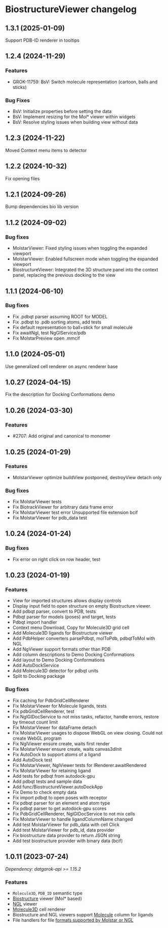 # BiostructureViewer changelog

## 1.3.1 (2025-01-09)

Support PDB-ID renderer in tooltips

## 1.2.4 (2024-11-29)

### Features

* GROK-11759: BsV: Switch molecule representation (cartoon, balls and sticks)

### Bug Fixes

* BsV: Initialize properties before setting the data
* BsV: Implement resizing for the Mol* viewer within widgets
* BsV: Resolve styling issues when building view without data

## 1.2.3 (2024-11-22)

Moved Context menu items to detector

## 1.2.2 (2024-10-32)

Fix opening files

## 1.2.1 (2024-09-26)

Bump dependencies bio lib version

## 1.1.2 (2024-09-02)

### Bug fixes

* MolstarViewer: Fixed styling issues when toggling the expanded viewport
* MolstarViewer: Enabled fullscreen mode when toggling the expanded viewport
* BiostructureViewer: Integrated the 3D structure panel into the context panel, replacing the previous docking to the view

## 1.1.1 (2024-06-10)

### Bug fixes

* Fix .pdbqt parser assuming ROOT for MODEL
* Fix .pdbqt to .pdb sorting atoms, add tests
* Fix default representation to ball+stick for small molecule
* Fix awaitNgl, test NgGlService/pdb
* Fix MolstarPreview open .mmcif

## 1.1.0 (2024-05-01)

Use generalized cell renderer on async renderer base

## 1.0.27 (2024-04-15)

Fix the description for Docking Conformations demo

## 1.0.26 (2024-03-30)

### Features

* #2707: Add original and canonical to monomer

## 1.0.25 (2024-01-29)

### Features

* MolstarViewer optimize buildView postponed, destroyView detach only

### Bug fixes

* Fix MolstarViewer tests
* Fix BiotrackViewer for arbitrary data frame error
* Fix MolstarViewer test error Unsupported file extension bcif
* Fix MolstarViewer for pdb_data test

## 1.0.24 (2024-01-24)

### Bug fixes

* Fix error on right click on row header, test

## 1.0.23 (2024-01-19)

### Features

* View for imported structures allows display controls
* Display input field to open structure on empty Biostructure viewer.
* Add pdbqt parser, convert to PDB, tests
* Pdbqt parser for models (poses) and target, tests
* Pdbqt import handler
* Context menu Download, Copy for Molecule3D grid cell
* Add Molecule3D ligands for Biostructure viewer
* Add PdbHelper converters parsePdbqt, molToPdb, pdbqtToMol with NGL
* Add NgViewer support formats other than PDB
* Add column descriptions to Demo Docking Conformations
* Add layout to Demo Docking Conformations
* Add AutoDockService
* Add Molecule3D detector for pdbqt units
* Split to Docking package

### Bug fixes

* Fix caching for PdbGridCellRenderer
* Fix MolstarViewer for Molecule ligands, tests
* Fix pdbGridCellRenderer, test
* Fix NglGlDocService to not miss tasks, refactor, handle errors, restore by timeout count limit
* Fix MolstarViewer for dataFrame detach
* Fix MolstarViewer usages to dispose WebGL on view closing. Could not create WebGL program
* Fix NglViewer ensure create, waits first render
* Fix MolstarViewer ensure create, waits canvas3dInit
* Fix AutoDock to support atoms of a ligand
* Add AutoDock test
* Fix MolstarViewer, NglViewer tests for IRenderer.awaitRendered
* Fix MolstarViewer for retaining ligand
* Add tests for pdbqt from autodock-gpu
* Add pdbqt tests and sample data
* Add func/BiostructureViewer.autoDockApp
* Fix Demo to check empty data
* Fix import pdbqt to open poses with receptor
* Fix pdbqt parser for an element and atom type
* Fix pdbqt parser to get autodock-gpu scores
* Fix PdbGridCellRenderer, NglGlDocService to not mix cells
* Fix MolstarViewer to handle ligandColumnName changed
* Add test MolstarViewer for pdb_data with cell Click
* Add test MolstarViewer for pdb_id, data provider
* Fix biostructure data provider to return JSON string
* Add test biostructure provider with binary data (bcif)

## 1.0.11 (2023-07-24)

*Dependency: datgarok-api >= 1.15.2*

### Features

* `Molecule3D`, `PDB_ID` semantic type
* [Biostructure](https://datagrok.ai/help/visualize/viewers/biostructure) viewer (Mol* based)
* [NGL](https://datagrok.ai/help/visualize/viewers/ngl) viewer
* [Molecule3D](https://public.datagrok.ai/apps/Tutorials/Demo/Bioinformatics/Proteins) cell renderer
* Biostructure and NGL viewers support [Molecule](https://datagrok.ai/help/develop/domains/chem/cheminformatics) column
  for ligands
* File handlers for file [formats supported by Molstar or NGL](https://datagrok.ai/help/access/files/supported-formats)
